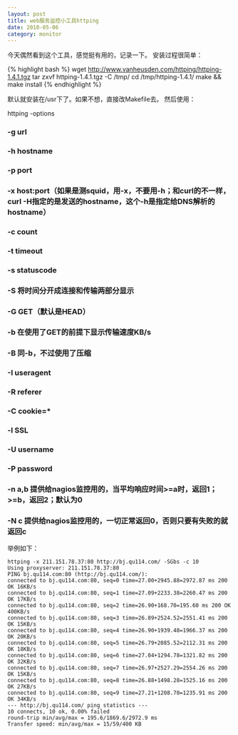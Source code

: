 ```yaml
---
layout: post
title: web服务监控小工具httping
date: 2010-05-06
category: monitor
---
```


今天偶然看到这个工具，感觉挺有用的，记录一下。
安装过程很简单：

{% highlight bash %}
wget http://www.vanheusden.com/httping/httping-1.4.1.tgz
tar zxvf httping-1.4.1.tgz -C /tmp/
cd /tmp/httping-1.4.1/
make && make install
{% endhighlight %}

默认就安装在/usr下了。如果不想，直接改Makefile去。
然后使用：

httping -options

###  -g url
###  -h hostname
###  -p port
###  -x host:port（如果是测squid，用-x，不要用-h；和curl的不一样，curl -H指定的是发送的hostname，这个-h是指定给DNS解析的hostname）
###  -c count
###  -t timeout
###  -s statuscode
###  -S 将时间分开成连接和传输两部分显示
###  -G GET（默认是HEAD）
###  -b 在使用了GET的前提下显示传输速度KB/s
###  -B 同-b，不过使用了压缩
###  -I useragent
###  -R referer
###  -C cookie=*
###  -l SSL
###  -U username
###  -P password
###  -n a,b 提供给nagios监控用的，当平均响应时间>=a时，返回1；>=b，返回2；默认为0
###  -N c 提供给nagios监控用的，一切正常返回0，否则只要有失败的就返回c

举例如下：

    httping -x 211.151.78.37:80 http://bj.qu114.com/ -SGbs -c 10
    Using proxyserver: 211.151.78.37:80
    PING bj.qu114.com:80 (http://bj.qu114.com/):
    connected to bj.qu114.com:80, seq=0 time=27.00+2945.88=2972.87 ms 200 OK 16KB/s
    connected to bj.qu114.com:80, seq=1 time=27.09+2233.38=2260.47 ms 200 OK 17KB/s
    connected to bj.qu114.com:80, seq=2 time=26.90+168.70=195.60 ms 200 OK 400KB/s
    connected to bj.qu114.com:80, seq=3 time=26.89+2524.52=2551.41 ms 200 OK 15KB/s
    connected to bj.qu114.com:80, seq=4 time=26.90+1939.48=1966.37 ms 200 OK 20KB/s
    connected to bj.qu114.com:80, seq=5 time=26.79+2085.52=2112.31 ms 200 OK 18KB/s
    connected to bj.qu114.com:80, seq=6 time=27.04+1294.78=1321.82 ms 200 OK 32KB/s
    connected to bj.qu114.com:80, seq=7 time=26.97+2527.29=2554.26 ms 200 OK 15KB/s
    connected to bj.qu114.com:80, seq=8 time=26.88+1498.28=1525.16 ms 200 OK 27KB/s
    connected to bj.qu114.com:80, seq=9 time=27.21+1208.70=1235.91 ms 200 OK 34KB/s
    --- http://bj.qu114.com/ ping statistics ---
    10 connects, 10 ok, 0.00% failed
    round-trip min/avg/max = 195.6/1869.6/2972.9 ms
    Transfer speed: min/avg/max = 15/59/400 KB
    
    
